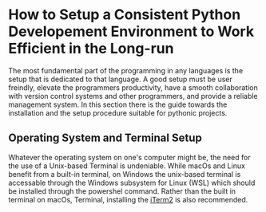 # How to Setup a Consistent Python Developement Environment to Work Efficient in the Long-run
The most fundamental part of the programming in any languages is the setup that is dedicated to that language. A good setup must be user freindly, elevate the programmers productivity, have a smooth collaboration with version control systems and other programmers, and provide a reliable management system. In this section there is the guide towards the installation and the setup procedure suitable for pythonic projects.
## Operating System and Terminal Setup
Whatever the operating system on one's computer might be, the need for the use of a Unix-based Terminal is undeniable. While macOs and Linux benefit from a built-in terminal, on Windows the unix-based terminal is accessable through the Windows subsystem for Linux (WSL) which should be installed through the powershel command. Rather than the built in terminal on macOs, Terminal, installing the [iTerm2](https://iterm2.com/downloads.html) is also recommended.
